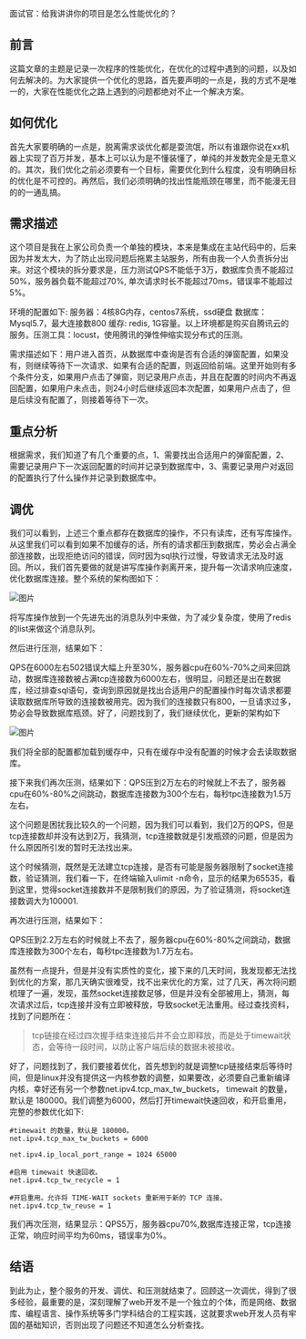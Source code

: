 面试官：给我讲讲你的项目是怎么性能优化的？

## 前言

这篇文章的主题是记录一次程序的性能优化，在优化的过程中遇到的问题，以及如何去解决的。为大家提供一个优化的思路，首先要声明的一点是，我的方式不是唯一的，大家在性能优化之路上遇到的问题都绝对不止一个解决方案。

## 如何优化

首先大家要明确的一点是，脱离需求谈优化都是耍流氓，所以有谁跟你说在xx机器上实现了百万并发，基本上可以认为是不懂装懂了，单纯的并发数完全是无意义的。其次，我们优化之前必须要有一个目标，需要优化到什么程度，没有明确目标的优化是不可控的。再然后，我们必须明确的找出性能瓶颈在哪里，而不能漫无目的的一通乱搞。

## 需求描述

这个项目是我在上家公司负责一个单独的模块，本来是集成在主站代码中的，后来因为并发太大，为了防止出现问题后拖累主站服务，所有由我一个人负责拆分出来。对这个模块的拆分要求是，压力测试QPS不能低于3万，数据库负责不能超过50%，服务器负载不能超过70%, 单次请求时长不能超过70ms，错误率不能超过5%。

环境的配置如下: 服务器：4核8G内存，centos7系统，ssd硬盘 数据库：Mysql5.7，最大连接数800 缓存: redis, 1G容量。以上环境都是购买自腾讯云的服务。压测工具：locust，使用腾讯的弹性伸缩实现分布式的压测。

需求描述如下：用户进入首页，从数据库中查询是否有合适的弹窗配置，如果没有，则继续等待下一次请求、如果有合适的配置，则返回给前端。这里开始则有多个条件分支，如果用户点击了弹窗，则记录用户点击，并且在配置的时间内不再返回配置，如果用户未点击，则24小时后继续返回本次配置，如果用户点击了，但是后续没有配置了，则接着等待下一次。

## 重点分析

根据需求，我们知道了有几个重要的点，1、需要找出合适用户的弹窗配置，2、需要记录用户下一次返回配置的时间并记录到数据库中，3、需要记录用户对返回的配置执行了什么操作并记录到数据库中。

## 调优

我们可以看到，上述三个重点都存在数据库的操作，不只有读库，还有写库操作。从这里我们可以看到如果不加缓存的话，所有的请求都压到数据库，势必会占满全部连接数，出现拒绝访问的错误，同时因为sql执行过慢，导致请求无法及时返回。所以，我们首先要做的就是讲写库操作剥离开来，提升每一次请求响应速度，优化数据库连接。整个系统的架构图如下：

![图片](https://mmbiz.qpic.cn/mmbiz_png/4MfwdbrwE6fYO0UatLaTwtLbc8p0rBvhjbxqUWoYWJgrT14H1tfteAbrLSGrxoGI0FicWLicicZH0yxjmN3c6y59g/640?wx_fmt=png&tp=webp&wxfrom=5&wx_lazy=1&wx_co=1)

将写库操作放到一个先进先出的消息队列中来做，为了减少复杂度，使用了redis的list来做这个消息队列。

然后进行压测，结果如下：

QPS在6000左右502错误大幅上升至30%，服务器cpu在60%-70%之间来回跳动，数据库连接数被占满tcp连接数为6000左右，很明显，问题还是出在数据库，经过排查sql语句，查询到原因就是找出合适用户的配置操作时每次请求都要读取数据库所导致的连接数被用完。因为我们的连接数只有800，一旦请求过多，势必会导致数据库瓶颈。好了，问题找到了，我们继续优化，更新的架构如下

![图片](https://mmbiz.qpic.cn/mmbiz_png/4MfwdbrwE6fYO0UatLaTwtLbc8p0rBvhT82Q9wZeY9RkxnsyuZiaOvbqXkf0OxOWst7VLdmv1rkj1SLRJxfibN3A/640?wx_fmt=png&tp=webp&wxfrom=5&wx_lazy=1&wx_co=1)

我们将全部的配置都加载到缓存中，只有在缓存中没有配置的时候才会去读取数据库。

接下来我们再次压测，结果如下：QPS压到2万左右的时候就上不去了，服务器cpu在60%-80%之间跳动，数据库连接数为300个左右，每秒tpc连接数为1.5万左右。

这个问题是困扰我比较久的一个问题，因为我们可以看到，我们2万的QPS，但是tcp连接数却并没有达到2万，我猜测，tcp连接数就是引发瓶颈的问题，但是因为什么原因所引发的暂时无法找出来。

这个时候猜测，既然是无法建立tcp连接，是否有可能是服务器限制了socket连接数，验证猜测，我们看一下，在终端输入ulimit -n命令，显示的结果为65535，看到这里，觉得socket连接数并不是限制我们的原因，为了验证猜测，将socket连接数调大为100001.

再次进行压测，结果如下：

QPS压到2.2万左右的时候就上不去了，服务器cpu在60%-80%之间跳动，数据库连接数为300个左右，每秒tpc连接数为1.7万左右。

虽然有一点提升，但是并没有实质性的变化，接下来的几天时间，我发现都无法找到优化的方案，那几天确实很难受，找不出来优化的方案，过了几天，再次将问题梳理了一遍，发现，虽然socket连接数足够，但是并没有全部被用上，猜测，每次请求过后，tcp连接并没有立即被释放，导致socket无法重用。经过查找资料，找到了问题所在：

> tcp链接在经过四次握手结束连接后并不会立即释放，而是处于timewait状态，会等待一段时间，以防止客户端后续的数据未被接收。

好了，问题找到了，我们要接着优化，首先想到的就是调整tcp链接结束后等待时间，但是linux并没有提供这一内核参数的调整，如果要改，必须要自己重新编译内核，幸好还有另一个参数net.ipv4.tcp_max_tw_buckets， timewait 的数量，默认是 180000。我们调整为6000，然后打开timewait快速回收，和开启重用，完整的参数优化如下:

```
#timewait 的数量，默认是 180000。
net.ipv4.tcp_max_tw_buckets = 6000

net.ipv4.ip_local_port_range = 1024 65000

#启用 timewait 快速回收。
net.ipv4.tcp_tw_recycle = 1

#开启重用。允许将 TIME-WAIT sockets 重新用于新的 TCP 连接。
net.ipv4.tcp_tw_reuse = 1
```

我们再次压测，结果显示：QPS5万，服务器cpu70%,数据库连接正常，tcp连接正常，响应时间平均为60ms，错误率为0%。

## 结语

到此为止，整个服务的开发、调优、和压测就结束了。回顾这一次调优，得到了很多经验，最重要的是，深刻理解了web开发不是一个独立的个体，而是网络、数据库、编程语言、操作系统等多门学科结合的工程实践，这就要求web开发人员有牢固的基础知识，否则出现了问题还不知道怎么分析查找。